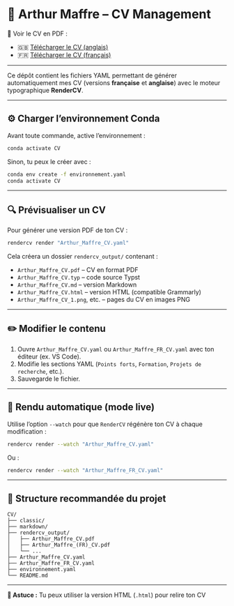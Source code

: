 # 🧾 Arthur Maffre – CV Management

🚀 Voir le CV en PDF :
- 🇬🇧 [Télécharger le CV (anglais)](rendercv_output/Arthur_Maffre_CV.pdf)
- 🇫🇷 [Télécharger le CV (français)](rendercv_output/Arthur_Maffre_FR_CV.pdf)

---

Ce dépôt contient les fichiers YAML permettant de générer automatiquement mes CV (versions **française** et **anglaise**) avec le moteur typographique **RenderCV**.

---

## ⚙️ Charger l’environnement Conda

Avant toute commande, active l’environnement :

```bash
conda activate CV
```

Sinon, tu peux le créer avec :

```bash
conda env create -f environnement.yaml
conda activate CV
```

---

## 🔍 Prévisualiser un CV

Pour générer une version PDF de ton CV :

```bash
rendercv render "Arthur_Maffre_CV.yaml"
```

Cela créera un dossier `rendercv_output/` contenant :

- `Arthur_Maffre_CV.pdf` – CV en format PDF
- `Arthur_Maffre_CV.typ` – code source Typst
- `Arthur_Maffre_CV.md` – version Markdown
- `Arthur_Maffre_CV.html` – version HTML (compatible Grammarly)
- `Arthur_Maffre_CV_1.png`, etc. – pages du CV en images PNG

---

## ✏️ Modifier le contenu

1. Ouvre `Arthur_Maffre_CV.yaml` ou `Arthur_Maffre_FR_CV.yaml` avec ton éditeur (ex. VS Code).
2. Modifie les sections YAML (`Points forts`, `Formation`, `Projets de recherche`, etc.).
3. Sauvegarde le fichier.

---

## 🚀 Rendu automatique (mode live)

Utilise l’option `--watch` pour que `RenderCV` régénère ton CV à chaque modification :

```bash
rendercv render --watch "Arthur_Maffre_CV.yaml"
```

Ou :

```bash
rendercv render --watch "Arthur_Maffre_FR_CV.yaml"
```

---

## 📂 Structure recommandée du projet

```
CV/
├── classic/
├── markdown/
├── rendercv_output/
│   ├── Arthur_Maffre_CV.pdf
│   ├── Arthur_Maffre_(FR)_CV.pdf
│   └── ...
├── Arthur_Maffre_CV.yaml
├── Arthur_Maffre_FR_CV.yaml
├── environnement.yaml
└── README.md
```

---

**🧠 Astuce :** Tu peux utiliser la version HTML (`.html`) pour relire ton CV